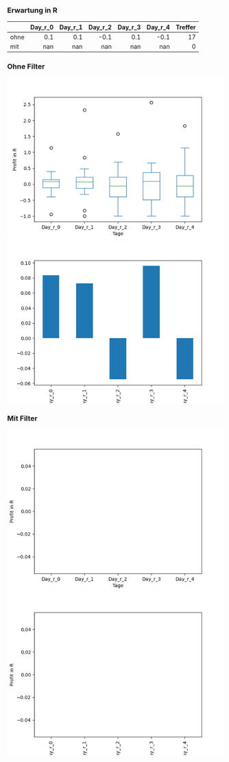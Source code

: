 ### Erwartung in R
|      |   Day_r_0 |   Day_r_1 |   Day_r_2 |   Day_r_3 |   Day_r_4 |   Treffer |
|:-----|----------:|----------:|----------:|----------:|----------:|----------:|
| ohne |       0.1 |       0.1 |      -0.1 |       0.1 |      -0.1 |        17 |
| mit  |     nan   |     nan   |     nan   |     nan   |     nan   |         0 |

### Ohne Filter
![image info](./data/BWSN_box_all.png)
![image info](./data/BWSN_median_all.png)

### Mit Filter
![image info](./data/BWSN_box_filtered.png)
![image info](./data/BWSN_median_filtered.png)